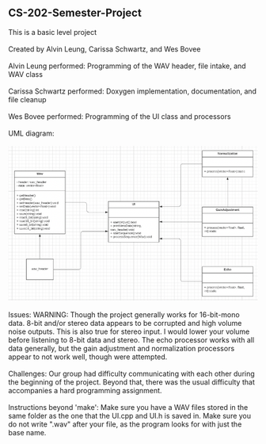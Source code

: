 ## CS-202-Semester-Project
This is a basic level project <br /> <br /> 
Created by Alvin Leung, Carissa Schwartz, and Wes Bovee <br /> <br /> 
    Alvin Leung performed: Programming of the WAV header, file intake, and WAV class <br /> <br /> 
    Carissa Schwartz performed: Doxygen implementation, documentation, and file cleanup <br /> <br /> 
    Wes Bovee performed: Programming of the UI class and processors <br />  <br /> 
UML diagram: <br /> <br />
![alt text](https://github.com/Leung-Alvin/CS-202-Wav-Project/blob/main/UML%20Diagram.png) <br /> <br /> 
Issues: WARNING: Though the project generally works for 16-bit-mono data. 8-bit and/or stereo data appears to be corrupted and high volume noise outputs. This is also true for stereo input. I would lower your volume before listening to 8-bit data and stereo. The echo processor works with all data generally, but the gain adjustment and normalization processors appear to not work well, though were attempted. <br />  <br /> 
Challenges: Our group had difficulty communicating with each other during the beginning of the project. Beyond that, there was the usual difficulty that accompanies a hard programming assignment.  <br /> <br /> 
Instructions beyond 'make': Make sure you have a WAV files stored in the same folder as the one that the UI.cpp and UI.h is saved in. Make sure you do not write ".wav" after your file, as the program looks for with just the base name. <br />  <br /> 
